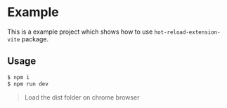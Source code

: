 # Example

This is a example project which shows how to use `hot-reload-extension-vite` package.

## Usage

```bash
$ npm i
$ npm run dev
```

> Load the dist folder on chrome browser
